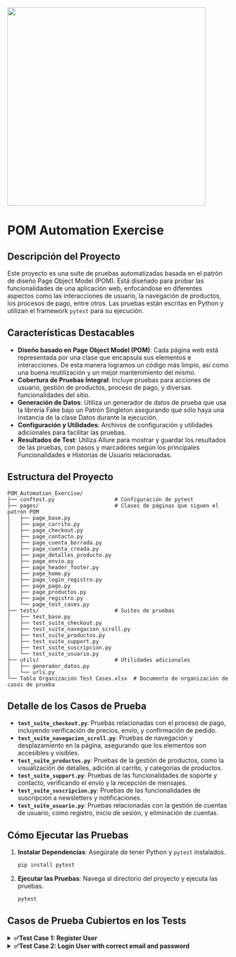 <img align="center" src="https://www.automationexercise.com/static/images/home/logo.png" width="450" />

# POM Automation Exercise

## Descripción del Proyecto

Este proyecto es una suite de pruebas automatizadas basada en el patrón de diseño Page Object Model (POM). Está diseñado para probar las funcionalidades de una aplicación web, enfocándose en diferentes aspectos como las interacciones de usuario, la navegación de productos, los procesos de pago, entre otros. Las pruebas están escritas en Python y utilizan el framework `pytest` para su ejecución.

## Características Destacables

- **Diseño basado en Page Object Model (POM)**: Cada página web está representada por una clase que encapsula sus elementos e interacciones. De esta manera logramos un código más limpio, así como una buena reutilización y un mejor mantenimiento del mismo.
- **Cobertura de Pruebas Integral**: Incluye pruebas para acciones de usuario, gestión de productos, proceso de pago, y diversas funcionalidades del sitio.
- **Generación de Datos**: Utiliza un generador de datos de prueba que usa la librería Fake bajo un Patrón Singleton asegurando que sólo haya una instancia de la clase Datos durante la ejecución.
- **Configuración y Utilidades**: Archivos de configuración y utilidades adicionales para facilitar las pruebas.
- **Resultados de Test**: Utiliza Allure para mostrar y guardar los resultados de las pruebas, con pasos y marcadores según los principales Funcionalidades e Historias de Usuario relacionadas.

## Estructura del Proyecto

```plaintext
POM_Automation_Exercise/
├── conftest.py                   # Configuración de pytest
├── pages/                        # Clases de páginas que siguen el patrón POM
│   ├── page_base.py
│   ├── page_carrito.py
│   ├── page_checkout.py
│   ├── page_contacto.py
│   ├── page_cuenta_borrada.py
│   ├── page_cuenta_creada.py
│   ├── page_detalles_producto.py
│   ├── page_envio.py
│   ├── page_header_footer.py
│   ├── page_home.py
│   ├── page_login_registro.py
│   ├── page_pago.py
│   ├── page_productos.py
│   ├── page_registro.py
│   └── page_test_cases.py
├── tests/                        # Suites de pruebas
│   ├── test_base.py
│   ├── test_suite_checkout.py
│   ├── test_suite_navegacion_scroll.py
│   ├── test_suite_productos.py
│   ├── test_suite_support.py
│   ├── test_suite_suscripcion.py
│   └── test_suite_usuario.py
├── utils/                        # Utilidades adicionales
│   ├── generador_datos.py
│   └── urls.py
└── Tabla Organización Test Cases.xlsx  # Documento de organización de casos de prueba
```

## Detalle de los Casos de Prueba

- **`test_suite_checkout.py`**: Pruebas relacionadas con el proceso de pago, incluyendo verificación de precios, envío, y confirmación de pedido.
- **`test_suite_navegacion_scroll.py`**: Pruebas de navegación y desplazamiento en la página, asegurando que los elementos son accesibles y visibles.
- **`test_suite_productos.py`**: Pruebas de la gestión de productos, como la visualización de detalles, adición al carrito, y categorías de productos.
- **`test_suite_support.py`**: Pruebas de las funcionalidades de soporte y contacto, verificando el envío y la recepción de mensajes.
- **`test_suite_suscripcion.py`**: Pruebas de las funcionalidades de suscripción a newsletters y notificaciones.
- **`test_suite_usuario.py`**: Pruebas relacionadas con la gestión de cuentas de usuario, como registro, inicio de sesión, y eliminación de cuentas.

## Cómo Ejecutar las Pruebas

1. **Instalar Dependencias**: Asegúrate de tener Python y `pytest` instalados.
    ```sh
    pip install pytest
    ```

2. **Ejecutar las Pruebas**: Navega al directorio del proyecto y ejecuta las pruebas.
    ```sh
    pytest
    ```

## Casos de Prueba Cubiertos en los Tests

<details>
  <summary><strong>✅Test Case 1: Register User</strong></summary>

&nbsp;

  <blockquote>
    <ol>
      <li>Launch browser</li>
      <li>Navigate to url 'http://automationexercise.com'</li>
      <li>Verify that home page is visible successfully</li>
      <li>Click on 'Signup / Login' button</li>
      <li>Verify 'New User Signup!' is visible</li>
      <li>Enter name and email address</li>
      <li>Click 'Signup' button</li>
      <li>Verify that 'ENTER ACCOUNT INFORMATION' is visible</li>
      <li>Fill details: Title, Name, Email, Password, Date of birth</li>
      <li>Select checkbox 'Sign up for our newsletter!'</li>
      <li>Select checkbox 'Receive special offers from our partners!'</li>
      <li>Fill details: First name, Last name, Company, Address, Address2, Country, State, City, Zipcode, Mobile Number</li>
      <li>Click 'Create Account button'</li>
      <li>Verify that 'ACCOUNT CREATED!' is visible</li>
      <li>Click 'Continue' button</li>
      <li>Verify that 'Logged in as username' is visible</li>
      <li>Click 'Delete Account' button</li>
      <li>Verify that 'ACCOUNT DELETED!' is visible and click 'Continue' button</li>
    </ol>
  </blockquote>
</details>


<details>
  <summary><strong>✅Test Case 2: Login User with correct email and password</strong></summary>
&nbsp;

1. Launch browser
2. Navigate to url 'http://automationexercise.com'
3. Verify that home page is visible successfully
4. Click on 'Signup / Login' button
5. Verify 'Login to your account' is visible
6. Enter correct email address and password
7. Click 'login' button
8. Verify that 'Logged in as username' is visible
9. Click 'Delete Account' button
10. Verify that 'ACCOUNT DELETED!' is visible

#### ✅Test Case 3: Login User with incorrect email and password
1. Launch browser
2. Navigate to url 'http://automationexercise.com'
3. Verify that home page is visible successfully
4. Click on 'Signup / Login' button
5. Verify 'Login to your account' is visible
6. Enter incorrect email address and password
7. Click 'login' button
8. Verify error 'Your email or password is incorrect!' is visible

#### ✅Test Case 4: Logout User
1. Launch browser
2. Navigate to url 'http://automationexercise.com'
3. Verify that home page is visible successfully
4. Click on 'Signup / Login' button
5. Verify 'Login to your account' is visible
6. Enter correct email address and password
7. Click 'login' button
8. Verify that 'Logged in as username' is visible
9. Click 'Logout' button
10. Verify that user is navigated to login page

#### ✅Test Case 5: Register User with existing email
1. Launch browser
2. Navigate to url 'http://automationexercise.com'
3. Verify that home page is visible successfully
4. Click on 'Signup / Login' button
5. Verify 'New User Signup!' is visible
6. Enter name and already registered email address
7. Click 'Signup' button
8. Verify error 'Email Address already exist!' is visible

#### ✅Test Case 6: Contact Us Form
1. Launch browser
2. Navigate to url 'http://automationexercise.com'
3. Verify that home page is visible successfully
4. Click on 'Contact Us' button
5. Verify 'GET IN TOUCH' is visible
6. Enter name, email, subject and message
7. Upload file
8. Click 'Submit' button
9. Click OK button
10. Verify success message 'Success! Your details have been submitted successfully.' is visible
11. Click 'Home' button and verify that landed to home page successfully

#### ✅Test Case 8: Verify All Products and product detail page
1. Launch browser
2. Navigate to url 'http://automationexercise.com'
3. Verify that home page is visible successfully
4. Click on 'Products' button
5. Verify user is navigated to ALL PRODUCTS page successfully
6. The products list is visible
7. Click on 'View Product' of first product
8. User is landed to product detail page
9. Verify that detail detail is visible: product name, category, price, availability, condition, brand

#### ✅Test Case 9: Search Product
1. Launch browser
2. Navigate to url 'http://automationexercise.com'
3. Verify that home page is visible successfully
4. Click on 'Products' button
5. Verify user is navigated to ALL PRODUCTS page successfully
6. Enter product name in search input and click search button
7. Verify 'SEARCHED PRODUCTS' is visible
8. Verify all the products related to search are visible

#### ✅Test Case 10: Verify Subscription in home page
1. Launch browser
2. Navigate to url 'http://automationexercise.com'
3. Verify that home page is visible successfully
4. Scroll down to footer
5. Verify text 'SUBSCRIPTION'
6. Enter email address in input and click arrow button
7. Verify success message 'You have been successfully subscribed!' is visible

